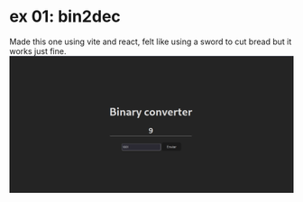 # ex 01: bin2dec
Made this one using vite and react, felt like using a sword to cut bread but it works just fine.
![print](print.png)
